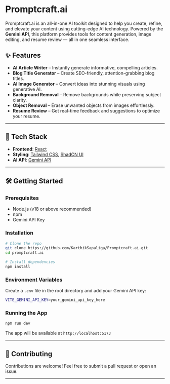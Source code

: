 # Promptcraft.ai

Promptcraft.ai is an all-in-one AI toolkit designed to help you create, refine, and elevate your content using cutting-edge AI technology. Powered by the **Gemini API**, this platform provides tools for content generation, image editing, and resume review — all in one seamless interface.

## ✨ Features

- **AI Article Writer** – Instantly generate informative, compelling articles.
- **Blog Title Generator** – Create SEO-friendly, attention-grabbing blog titles.
- **AI Image Generator** – Convert ideas into stunning visuals using generative AI.
- **Background Removal** – Remove backgrounds while preserving subject clarity.
- **Object Removal** – Erase unwanted objects from images effortlessly.
- **Resume Review** – Get real-time feedback and suggestions to optimize your resume.

---

## 🚀 Tech Stack

- **Frontend**: [React](https://reactjs.org/)
- **Styling**: [Tailwind CSS](https://tailwindcss.com/), [ShadCN UI](https://ui.shadcn.com/)
- **AI API**: [Gemini API](https://ai.google.dev/)

---

## 🛠️ Getting Started

### Prerequisites

- Node.js (v18 or above recommended)
- npm
- Gemini API Key

### Installation

```bash
# Clone the repo
git clone https://github.com/KarthikSapaliga/Promptcraft.ai.git
cd promptcraft.ai

# Install dependencies
npm install
````

### Environment Variables

Create a `.env` file in the root directory and add your Gemini API key:

```bash
VITE_GEMINI_API_KEY=your_gemini_api_key_here
```

### Running the App

```bash
npm run dev
```

The app will be available at `http://localhost:5173`

---


## 🤝 Contributing

Contributions are welcome! Feel free to submit a pull request or open an issue.

---